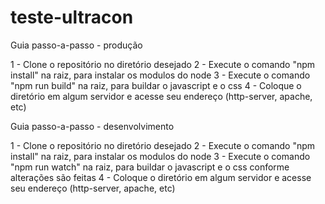 # teste-ultracon

Guia passo-a-passo - produção

1 - Clone o repositório no diretório desejado
2 - Execute o comando "npm install" na raiz, para instalar os modulos do node
3 - Execute o comando "npm run build" na raiz, para buildar o javascript e o css
4 - Coloque o diretório em algum servidor e acesse seu endereço (http-server, apache, etc)

Guia passo-a-passo - desenvolvimento

1 - Clone o repositório no diretório desejado
2 - Execute o comando "npm install" na raiz, para instalar os modulos do node
3 - Execute o comando "npm run watch" na raiz, para buildar o javascript e o css conforme alterações são feitas
4 - Coloque o diretório em algum servidor e acesse seu endereço (http-server, apache, etc)